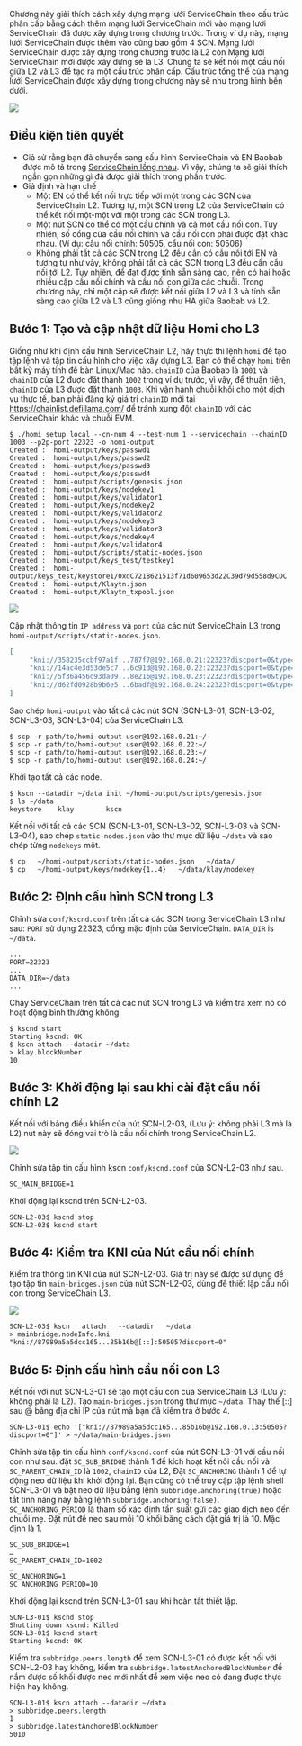 Chương này giải thích cách xây dựng mạng lưới ServiceChain theo cấu trúc phân cấp bằng cách thêm mạng lưới ServiceChain mới vào mạng lưới ServiceChain đã được xây dựng trong chương trước. Trong ví dụ này, mạng lưới ServiceChain được thêm vào cũng bao gồm 4 SCN. Mạng lưới ServiceChain được xây dựng trong chương trước là L2 còn Mạng lưới ServiceChain mới được xây dựng sẽ là L3. Chúng ta sẽ kết nối một cầu nối giữa L2 và L3 để tạo ra một cấu trúc phân cấp. Cấu trúc tổng thể của mạng lưới ServiceChain được xây dựng trong chương này sẽ như trong hình bên dưới.

![](../images/sc-nestedsc-arch.png)


## Điều kiện tiên quyết <a id="prerequisites"></a>
 - Giả sử rằng bạn đã chuyển sang cấu hình ServiceChain và EN Baobab được mô tả trong [ServiceChain lồng nhau](nested-sc.md). Vì vậy, chúng ta sẽ giải thích ngắn gọn những gì đã được giải thích trong phần trước.
 - Giả định và hạn chế
   - Một EN có thể kết nối trực tiếp với một trong các SCN của ServiceChain L2. Tương tự, một SCN trong L2 của ServiceChain có thể kết nối một-một với một trong các SCN trong L3.
   - Một nút SCN có thể có một cầu chính và cả một cầu nối con. Tuy nhiên, số cổng của cầu nối chính và cầu nối con phải được đặt khác nhau. (Ví dụ: cầu nối chính: 50505, cầu nối con: 50506)
   - Không phải tất cả các SCN trong L2 đều cần có cầu nối tới EN và tương tự như vậy, không phải tất cả các SCN trong L3 đều cần cầu nối tới L2. Tuy nhiên, để đạt được tính sẵn sàng cao, nên có hai hoặc nhiều cặp cầu nối chính và cầu nối con giữa các chuỗi. Trong chương này, chỉ một cặp sẽ được kết nối giữa L2 và L3 và tính sẵn sàng cao giữa L2 và L3 cũng giống như HA giữa Baobab và L2.

## Bước 1: Tạo và cập nhật dữ liệu Homi cho L3 <a id="step-1-create-and-update-homi"></a>
Giống như khi định cấu hình ServiceChain L2, hãy thực thi lệnh `homi` để tạo tập lệnh và tập tin cấu hình cho việc xây dựng L3. Bạn có thể chạy `homi` trên bất kỳ máy tính để bàn Linux/Mac nào. `chainID` của Baobab là `1001` và `chainID` của L2 được đặt thành `1002` trong ví dụ trước, vì vậy, để thuận tiện, `chainID` của L3 được đặt thành `1003`. Khi vận hành chuỗi khối cho một dịch vụ thực tế, bạn phải đăng ký giá trị `chainID` mới tại https://chainlist.defillama.com/ để tránh xung đột `chainID` với các ServiceChain khác và chuỗi EVM.


```console
$ ./homi setup local --cn-num 4 --test-num 1 --servicechain --chainID 1003 --p2p-port 22323 -o homi-output
Created :  homi-output/keys/passwd1
Created :  homi-output/keys/passwd2
Created :  homi-output/keys/passwd3
Created :  homi-output/keys/passwd4
Created :  homi-output/scripts/genesis.json
Created :  homi-output/keys/nodekey1
Created :  homi-output/keys/validator1
Created :  homi-output/keys/nodekey2
Created :  homi-output/keys/validator2
Created :  homi-output/keys/nodekey3
Created :  homi-output/keys/validator3
Created :  homi-output/keys/nodekey4
Created :  homi-output/keys/validator4
Created :  homi-output/scripts/static-nodes.json
Created :  homi-output/keys_test/testkey1
Created :  homi-output/keys_test/keystore1/0xdC7218621513f71d609653d22C39d79d558d9CDC
Created :  homi-output/Klaytn.json
Created :  homi-output/Klaytn_txpool.json
```

![](../images/sc-nestedsc-ip.png)

Cập nhật thông tin `IP address` và `port` của các nút ServiceChain L3 trong `homi-output/scripts/static-nodes.json`.


```json
[
     "kni://358235ccbf97a1f...787f7@192.168.0.21:22323?discport=0&type=cn",
     "kni://14ac4e3d53de5c7...6c91d@192.168.0.22:22323?discport=0&type=cn",
     "kni://5f36a456d93da09...8e216@192.168.0.23:22323?discport=0&type=cn",
     "kni://d62fd0928b9b6e5...6badf@192.168.0.24:22323?discport=0&type=cn"
]
```

Sao chép `homi-output` vào tất cả các nút SCN (SCN-L3-01, SCN-L3-02, SCN-L3-03, SCN-L3-04) của ServiceChain L3.

```console
$ scp -r path/to/homi-output user@192.168.0.21:~/ 
$ scp -r path/to/homi-output user@192.168.0.22:~/ 
$ scp -r path/to/homi-output user@192.168.0.23:~/ 
$ scp -r path/to/homi-output user@192.168.0.24:~/ 
```

Khởi tạo tất cả các node.

```console
$ kscn --datadir ~/data init ~/homi-output/scripts/genesis.json
$ ls ~/data
keystore    klay        kscn
```

Kết nối với tất cả các SCN (SCN-L3-01, SCN-L3-02, SCN-L3-03 và SCN-L3-04), sao chép `static-nodes.json` vào thư mục dữ liệu `~/data` và sao chép từng `nodekeys` một.

```console
$ cp   ~/homi-output/scripts/static-nodes.json   ~/data/
$ cp   ~/homi-output/keys/nodekey{1..4}   ~/data/klay/nodekey
```


## Bước 2: ĐỊnh cấu hình SCN trong L3 <a id="step-2-scn-configuration"></a>


Chỉnh sửa `conf/kscnd.conf` trên tất cả các SCN trong ServiceChain L3 như sau: `PORT` sử dụng 22323, cổng mặc định của ServiceChain. `DATA_DIR` is `~/data`.

```
...
PORT=22323
...
DATA_DIR=~/data
...
```

Chạy ServiceChain trên tất cả các nút SCN trong L3 và kiểm tra xem nó có hoạt động bình thường không.


```console
$ kscnd start
Starting kscnd: OK
$ kscn attach --datadir ~/data
> klay.blockNumber
10
```

## Bước 3: Khởi động lại sau khi cài đặt cầu nối chính L2 <a id="step-3-restart-after-setting-L2-main-bridge"></a>

Kết nối với bảng điều khiển của nút SCN-L2-03, (Lưu ý: không phải L3 mà là L2) nút này sẽ đóng vai trò là cầu nối chính trong ServiceChain L2.

![](../images/sc-nestedsc-id.png)

Chỉnh sửa tập tin cấu hình kscn `conf/kscnd.conf` của SCN-L2-03 như sau.

```console
SC_MAIN_BRIDGE=1
```

Khởi động lại kscnd trên SCN-L2-03.

```console
SCN-L2-03$ kscnd stop
SCN-L2-03$ kscnd start
```

## Bước 4: Kiểm tra KNI của Nút cầu nối chính <a id="step-4-check-kni-of-main-bridge-node"></a>

Kiểm tra thông tin KNI của nút SCN-L2-03. Giá trị này sẽ được sử dụng để tạo tập tin `main-bridges.json` của nút SCN-L2-03, dùng để thiết lập cầu nối con trong ServiceChain L3.

![](../images/sc-nestedsc-nodeinfo.png)


```console
SCN-L2-03$ kscn   attach   --datadir   ~/data
> mainbridge.nodeInfo.kni
"kni://87989a5a5dcc165...85b16b@[::]:50505?discport=0"
```



## Bước 5: Định cấu hình cầu nối con L3 <a id="step-5-configure-l3-sub-bridge"></a>

Kết nối với nút SCN-L3-01 sẽ tạo một cầu con của ServiceChain L3 (Lưu ý: không phải là L2). Tạo `main-bridges.json` trong thư mục `~/data`. Thay thế \[::\] sau @ bằng địa chỉ IP của nút mà bạn đã kiểm tra ở bước 4.

```console
SCN-L3-01$ echo '["kni://87989a5a5dcc165...85b16b@192.168.0.13:50505?discport=0"]' > ~/data/main-bridges.json
```

Chỉnh sửa tập tin cấu hình `conf/kscnd.conf` của nút SCN-L3-01 với cầu nối con như sau. đặt `SC_SUB_BRIDGE` thành 1 để kích hoạt kết nối cầu nối và `SC_PARENT_CHAIN_ID` là `1002`, `chainID` của L2, Đặt `SC_ANCHORING` thành 1 để tự động neo dữ liệu khi khởi động lại. Bạn cũng có thể truy cập tập lệnh shell SCN-L3-01 và bật neo dữ liệu bằng lệnh `subbridge.anchoring(true)` hoặc tắt tính năng này bằng lệnh `subbridge.anchoring(false)`. `SC_ANCHORING_PERIOD` là tham số xác định tần suất gửi các giao dịch neo đến chuỗi mẹ. Đặt nút để neo sau mỗi 10 khối bằng cách đặt giá trị là 10. Mặc định là 1.

```console
SC_SUB_BRIDGE=1
…
SC_PARENT_CHAIN_ID=1002
…
SC_ANCHORING=1
SC_ANCHORING_PERIOD=10
```

Khởi động lại kscnd trên SCN-L3-01 sau khi hoàn tất thiết lập.

```console
SCN-L3-01$ kscnd stop
Shutting down kscnd: Killed
SCN-L3-01$ kscnd start
Starting kscnd: OK
```

Kiểm tra `subbridge.peers.length` để xem SCN-L3-01 có được kết nối với SCN-L2-03 hay không, kiểm tra `subbridge.latestAnchoredBlockNumber` để nắm được số khối được neo mới nhất để xem việc neo có đang được thực hiện hay không.

```console
SCN-L3-01$ kscn attach --datadir ~/data
> subbridge.peers.length
1
> subbridge.latestAnchoredBlockNumber
5010
```
